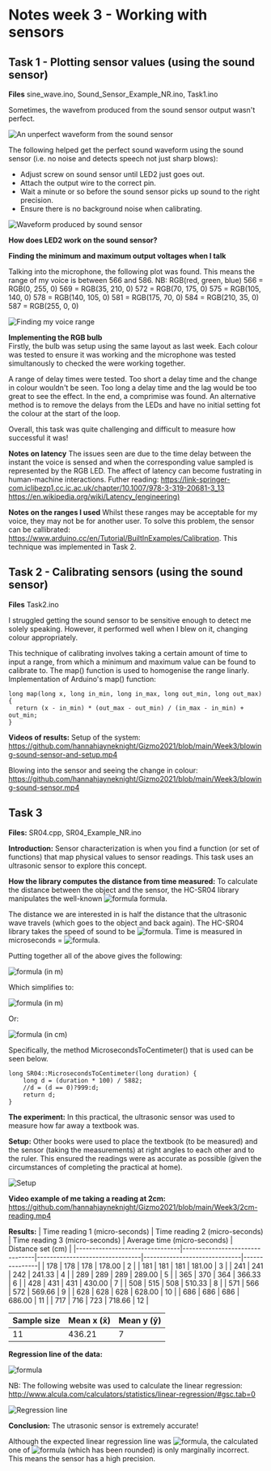 # Notes week 3 - Working with sensors

## Task 1 - Plotting sensor values (using the sound sensor)

**Files**  sine_wave.ino, Sound_Sensor_Example_NR.ino, Task1.ino <br />

Sometimes, the wavefrom produced from the sound sensor output wasn't perfect.

<img src="squiggly-lines.jpg"
     alt="An unperfect waveform from the sound sensor"
     />

The following helped get the perfect sound waveform using the sound sensor (i.e. no noise and detects speech not just sharp blows):
 - Adjust screw on sound sensor until LED2 just goes out. 
 - Attach the output wire to the correct pin.
 - Wait a minute or so before the sound sensor picks up sound to the right precision. 
 - Ensure there is no background noise when calibrating.

<img src="sound-sensor-waveform.jpg"
     alt="Waveform produced by sound sensor"
     />

**How does LED2 work on the sound sensor?** <br />

**Finding the minimum and maximum output voltages when I talk** <br />

Talking into the microphone, the following plot was found. This means the range of my voice is between 566 and 586. NB: RGB(red, green, blue)
    566 = RGB(0, 255, 0)
    569 = RGB(35, 210, 0)
    572 = RGB(70, 175, 0)
    575 = RGB(105, 140, 0)
    578 = RGB(140, 105, 0)
    581 = RGB(175, 70, 0)
    584 = RGB(210, 35, 0)
    587 = RGB(255, 0, 0)

<img src="my-voice-range.jpg"
     alt="Finding my voice range"
     />

**Implementing the RGB bulb** <br />
Firstly, the bulb was setup using the same layout as last week. Each colour was tested to ensure it was working and the microphone was tested simultanously to checked the were working together. <br />

A range of delay times were tested. Too short a delay time and the change in colour wouldn't be seen. Too long a delay time and the lag would be too great to see the effect. In the end, a comprimise was found. An alternative method is to remove the delays from the LEDs and have no initial setting fot the colour at the start of the loop. <br />

Overall, this task was quite challenging and difficult to measure how successful it was! <br />

**Notes on latency** The issues seen are due to the time delay between the instant the voice is sensed and when the corresponding value sampled is represented by the RGB LED. The affect of latency can become fustrating in human-machine interactions. Futher reading: https://link-springer-com.iclibezp1.cc.ic.ac.uk/chapter/10.1007/978-3-319-20681-3_13 https://en.wikipedia.org/wiki/Latency_(engineering) <br />

**Notes on the ranges I used** Whilst these ranges may be acceptable for my voice, they may not be for another user. To solve this problem, the sensor can be callibrated: https://www.arduino.cc/en/Tutorial/BuiltInExamples/Calibration. This technique was implemented in Task 2. <br />


## Task 2 - Calibrating sensors (using the sound sensor)

**Files** Task2.ino <br />

I struggled getting the sound sensor to be sensitive enough to detect me solely speaking. However, it performed well when I blew on it, changing colour appropriately. <br />

This technique of calibrating involves taking a certain amount of time to input a range, from which a minimum and maximum value can be found to calibrate to. The map() function is used to homogenise the range linarly. Implementation of Arduino's map() function: <br />

```
long map(long x, long in_min, long in_max, long out_min, long out_max)
{
  return (x - in_min) * (out_max - out_min) / (in_max - in_min) + out_min;
}
```

**Videos of results:**  Setup of the system: https://github.com/hannahjayneknight/Gizmo2021/blob/main/Week3/blowing-sound-sensor-and-setup.mp4 <br />

Blowing into the sensor and seeing the change in colour: https://github.com/hannahjayneknight/Gizmo2021/blob/main/Week3/blowing-sound-sensor.mp4 

## Task 3

**Files:**  SR04.cpp, SR04_Example_NR.ino <br />

**Introduction:** Sensor characterization is when you find a function (or set of functions) that map physical values to sensor readings. This task uses an ultrasonic sensor to explore this concept. <br />

**How the library computes the distance from time measured:** To calculate the distance between the object and the sensor, the HC-SR04 library manipulates the well-known ![formula](https://render.githubusercontent.com/render/math?math=speed=distance/time) formula. <br />

The distance we are interested in is half the distance that the ultrasonic wave travels (which goes to the object and back again). The HC-SR04 library takes the speed of sound to be ![formula](https://render.githubusercontent.com/render/math?math=340m^{-1}). Time is measured in microseconds = ![formula](https://render.githubusercontent.com/render/math?math=10^{-6}). <br />

Putting together all of the above gives the following:

![formula](https://render.githubusercontent.com/render/math?math=distance=time*10^{-6}*340/2) (in m) <br />

Which simplifies to:

![formula](https://render.githubusercontent.com/render/math?math=distance=0.00017*time) (in m) <br />

Or:

![formula](https://render.githubusercontent.com/render/math?math=distance=0.0017*time) (in cm) <br />


Specifically, the method MicrosecondsToCentimeter() that is used can be seen below. <br />

```
long SR04::MicrosecondsToCentimeter(long duration) {
    long d = (duration * 100) / 5882;
    //d = (d == 0)?999:d;
    return d;
}
```
**The experiment:** In this practical, the ultrasonic sensor was used to measure how far away a textbook was.

**Setup:** Other books were used to place the textbook (to be measured) and the sensor (taking the measurements) at right angles to each other and to the ruler. This ensured the readings were as accurate as possible (given the circumstances of completing the practical at home).

<img src="setup.jpg"
     alt="Setup"
     />

**Video example of me taking a reading at 2cm:** https://github.com/hannahjayneknight/Gizmo2021/blob/main/Week3/2cm-reading.mp4 <br />


**Results:**
| Time reading 1 (micro-seconds) | Time reading 2 (micro-seconds) | Time reading 3 (micro-seconds) | Average time (micro-seconds) | Distance set (cm) |
|--------------------------------|--------------------------------|--------------------------------|------------------------------|---------------|
| 178                            | 178                            | 178                            | 178.00                       | 2             |
| 181                            | 181                            | 181                            | 181.00                       | 3             |
| 241                            | 241                            | 242                            | 241.33                       | 4             |
| 289                            | 289                            | 289                            | 289.00                       | 5             |
| 365                            | 370                            | 364                            | 366.33                       | 6             |
| 428                            | 431                            | 431                            | 430.00                       | 7             |
| 508                            | 515                            | 508                            | 510.33                       | 8             |
| 571                            | 566                            | 572                            | 569.66                       | 9             |
| 628                            | 628                            | 628                            | 628.00                       | 10            |
| 686                            | 686                            | 686                            | 686.00                       | 11            |
| 717                            | 716                            | 723                            | 718.66                       | 12            |

| Sample size | Mean x (x̄) | Mean y (ȳ) |
|-------------|------------|------------|
| 11          | 436.21     | 7          |

**Regression line of the data:** <br />

[//]: #y=0.016527999408284x-0.20967862188755

![formula](https://render.githubusercontent.com/render/math?math=y=0.016527999408284x-0.20967862188755) <br />

NB: The following website was used to calculate the linear regression: http://www.alcula.com/calculators/statistics/linear-regression/#gsc.tab=0 <br />

<img src="Task3-linear-regression.png"
     alt="Regression line"
     />



**Conclusion:** The utrasonic sensor is extremely accurate! <br />

Although the expected linear regression line was ![formula](https://render.githubusercontent.com/render/math?math=distance=0.0017*time), the calculated one of ![formula](https://render.githubusercontent.com/render/math?math=distance=0.0165*time-0.2097) (which has been rounded) is only marginally incorrect. This means the sensor has a high precision.
